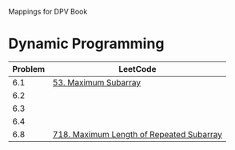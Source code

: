 Mappings for DPV Book

# Dynamic Programming

| Problem | LeetCode |
|---------|----------|
| 6.1 | [53. Maximum Subarray](https://leetcode.com/problems/maximum-subarray/) |
| 6.2 | []() |
| 6.3 | []() |
| 6.4 | []() |
| 6.8 | [718. Maximum Length of Repeated Subarray](https://leetcode.com/problems/maximum-length-of-repeated-subarray/) |
